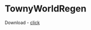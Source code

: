 TownyWorldRegen
===============

Download - <a href="/kapehh-karen/TownyWorldRegen/tree/master/out/artifacts/TownyWorldRegen">click</a>
